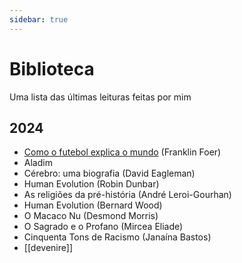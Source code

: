 ```yaml
---
sidebar: true
---
```


# Biblioteca

Uma lista das últimas leituras feitas por mim

## 2024
- [Como o futebol explica o mundo](como-o-futebol-explica-o-mundo) (Franklin Foer)
- Aladim
- Cérebro: uma biografia (David Eagleman)
- Human Evolution (Robin Dunbar)
- As religiões da pré-história (André Leroi-Gourhan)
- Human Evolution (Bernard Wood)
- O Macaco Nu (Desmond Morris)
- O Sagrado e o Profano (Mircea Eliade)
- Cinquenta Tons de Racismo (Janaína Bastos)
- [[devenire]]
